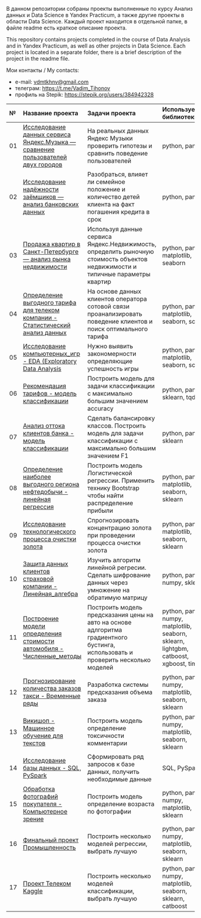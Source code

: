 В данном репозитории собраны проекты выполненные по курсу Анализ данных и Data Science в Yandex Practicum, а также другие проекты в области Data Science. Каждый проект находится в отдельной папке, в файле readme есть краткое описание проекта.

This repository contains projects completed in the course of Data Analysis and in Yandex Practicum, as well as other projects in Data Science. Each project is located in a separate folder, there is a brief description of the project in the readme file.

Мои контакты / My contacts:                                                                                                                                                               
- e-mail:  vdmtkhnv@gmail.com                                                                                                                                                             
- телеграм:  https://t.me/Vadim_Tihonov                                                                                                                                                  
-	профиль на Stepik:  https://stepik.org/users/384942328

|№ | Название проекта | Задачи проекта | Используемые библиотеки | 
|:-| :---------------------- | :---------------------- | :---------------------- |
|01| [Исследование данных сервиса Яндекс.Музыка — сравнение пользователей двух городов](https://github.com/TikhonovVadim/DS_projects_and_portfolio/blob/main/01_Исследование_музыка%20больших%20городов/Проект_спринт_3_Музыка_больших_городов.ipynb) | На реальных данных Яндекс Музыки проверить гипотезы и сравнить поведение пользователей | python, pandas |
|02| [Исследование надёжности заёмщиков — анализ банковских данных](https://github.com/TikhonovVadim/DS_projects_and_portfolio/blob/main/02_%20Исследование_надежности_заемщиков/Проект_спринт_4_Исследование_надежности_заемщиков.ipynb) | Разобраться, влияет ли семейное положение и количество детей клиента на факт погашения кредита в срок | python, pandas |
|03| [Продажа квартир в Санкт-Петербурге — анализ рынка недвижимости](https://github.com/TikhonovVadim/DS_projects_and_portfolio/blob/main/03_%20Исследование_объявлений_о_продаже_квартир/Проект_спринт_5_Исследование_объявлений_о_продаже_квартир.ipynb) | Используя данные сервиса Яндекс.Недвижимость, определить рыночную стоимость объектов недвижимости и типичные параметры квартир | python, pandas, matplotlib, seaborn |
|04| [Определение выгодного тарифа для телеком компании - Cтатистический анализ данных](https://github.com/TikhonovVadim/DS_projects_and_portfolio/blob/main/04_Исследование_тарифов_сотовой_связи/Проект_спринт_6_Статистический_анализ_данных.ipynb) | На основе данных клиентов оператора сотовой связи проанализировать поведение клиентов и поиск оптимального тарифа | python, pandas, matplotlib, seaborn, scipy |
|05| [Исследование компьютерных_игр - EDA (Exploratory Data Analysis](https://github.com/TikhonovVadim/DS_projects_and_portfolio/blob/main/05_Исследование_компьютерных_игр_СП_1/Сборный_проект_1_Исследование_компьютерных_игр.ipynb) | Нужно выявить закономерности определяющие успешность игры  | python, pandas, matplotlib, seaborn, scipy |
|06| [Рекомендация тарифов - модель классификации](https://github.com/TikhonovVadim/DS_projects_and_portfolio/blob/main/06_Рекомендация_тарифов_модель_классификации/Проект_спринт_9_Рекомендация_тарифов_модель_классификации.ipynb) | Построить модель для задачи классификации с максимально большим значением accuracy | python, pandas, sklearn, tqdm |
|07| [Анализ оттока клиентов банка - модель классификации](https://github.com/TikhonovVadim/DS_projects_and_portfolio/blob/main/07_Анализ_оттока_клиентов_банка/Проект_спринт_10_Анализ_оттока_клиентов_банка.ipynb) | Сделать балансировку классов. Построить модель для задачи классификации с максимально большим значением F1 | python, pandas, sklearn |
|08| [Определение наиболее выгодного региона нефтедобычи - линейная регрессия](https://github.com/TikhonovVadim/DS_projects_and_portfolio/blob/main/_08_Выбор_локации_для_скважин/Проект_спринт_11_Выбор_локации_для_скважины.ipynb) | Построить модель Логистической регрессии. Применить технику Bootstrap чтобы найти распределение прибыли | python, pandas, matplotlib, seaborn, sklearn |
|09| [Исследование технологического процесса очистки золота](https://github.com/TikhonovVadim/DS_projects_and_portfolio/blob/main/09_Восстановление_золота_из_руды/Проект_спринт_12_Сборный_проект_2_Восстановление_золота_из_руды.ipynb) | Спрогнозировать концентрацию золота при проведении процесса очистки золота | python, pandas, matplotlib, seaborn, sklearn |
|10| [Защита данных клиентов страховой компании - Линейная_алгебра](https://github.com/TikhonovVadim/DS_projects_and_portfolio/blob/main/10_Линейная_алгебра/10_Проект_спринт_13_Линейная_алгебра.ipynb) | Изучить алгоритм линейной регресии. Сделать шифрование данных через умножение на обратимую матрицу  | python, pandas, numpy, sklearn |
|11| [Построение модели определения стоимости автомобиля - Численные_методы](https://github.com/TikhonovVadim/DS_projects_and_portfolio/blob/main/11_Численные_методы/11_Проект_спринт_14_Численные_методы.ipynb) | Построить модель предсказания цены на авто на основе адлгоритма градиентного бустинга, использовать и проверить несколько моделей | python, pandas, numpy, matplotlib, seaborn, sklearn, lightgbm, catboost, xgboost, time |
|12| [Прогнозирование количества заказов такси - Временные ряды](https://github.com/TikhonovVadim/DS_projects_) | Разработка системы предсказания объема заказа | python, pandas, numpy, matplotlib, seaborn, sklearn |
|13| [Викишоп - Машинное обучение для текстов](https://github.com/TikhonovVadim/DS_projects_) | Построить модель определение токсичности комментарии | python, pandas, numpy, matplotlib, seaborn, sklearn |
|14| [Исследование базы данных - SQL, PySpark](https://github.com/TikhonovVadim/DS_projects_) | Сформировать ряд запросов к базе данных, получить необходимые данные  | SQL, PySpark |
|15| [Обработка фотографий покупателя - Компьютерное зрение](https://github.com/TikhonovVadim/DS_projects_) | Построить модель определение возраста по фотографии | python, pandas, numpy, matplotlib, sklearn |
|16| [Финальный проект Промышленность](https://github.com/TikhonovVadim/DS_projects_) | Построить несколько моделей регрессии, выбрать лучшую  | python, pandas, numpy, matplotlib, seaborn, sklearn |
|17| [Проект Телеком Kaggle](https://github.com/TikhonovVadim/DS_projects_and_portfolio/commit/68fd9cec7f6c6ca279ce25f646e2443d021f7848) | Построить несколько моделей классификации, выбрать лучшую | python, pandas, numpy, matplotlib, seaborn, sklearn, catboost |

